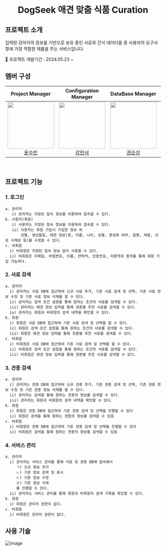 <br>
<h1 align="middle" style="text-weight: bold">DogSeek 애견 맞춤 식품 Curation</h1>


## 프로젝트 소개
입력된 강아지의 정보를 기반으로 보유 중인 사료와 간식 데이터들 중 사용자의 요구사항에 가장 적합한 제품을 주는 서비스입니다.
<br>

🚩 프로젝트 개발기간 : 2024.05.23 ~

## 멤버 구성
<div align="center">

| **Project Manager** | **Configuration Manager** | **DataBase Manager** | **DataBase Manager** | **DataBase Manager** | **DataBase Manager** |
| :------: |  :------: | :------: | :------: | :------: | :------: |
| [<img src="https://avatars.githubusercontent.com/u/134928447?v=4" height=150 width=150> <br/> 윤수빈](https://github.com/nunu1101) | [<img src="https://avatars.githubusercontent.com/u/155221216?v=4" height=150 width=150> <br/> 강민서](https://github.com/KANGMINSEO0) | [<img src="https://avatars.githubusercontent.com/u/157683193?v=4" height=150 width=150> <br/> 권순상](https://github.com/sunskwon) | [<img src="https://avatars.githubusercontent.com/u/157683190?v=4" height=150 width=150> <br/> 구예성](https://github.com/KUYESUNG) | [<img src="https://avatars.githubusercontent.com/u/152046800?v=4" height=150 width=150> <br/> 조은성](https://github.com/eunseongjo) | [<img src="https://avatars.githubusercontent.com/u/159097835?v=4" height=150 width=150> <br/> 박진현](https://github.com/0COK0) |
</div>
<br>

## 프로젝트 기능
### 1. 로그인<br>
    a. 관리자
       i) 관리자는 지정된 접속 정보를 이용하여 접속할 수 있다.
    b. 사용자(회원)
       i) 사용자는 지정된 접속 정보를 이용하여 접속할 수 있다.
       ii) 사용자는 회원 가입시 기입한 정보 외
           성별, 생년월일, 애견 정보(종, 이름, 나이, 성별, 중성화 여부, 질병, 체중, 선호 식재료 등)를 수정할 수 있다.
    c. 비회원
      i) 비회원은 지정된 접속 정보 없이 사용할 수 있다.
      ii) 비회원은 이메일, 비밀번호, 이름, 연락처, 인증번호, 이용약과 동의를 통해 회원 가입 가능하다.

### 2. 사료 검색<br>
    a. 관리자
      i) 관리자는 사료 DB에 접근하여 신규 사료 추가, 기존 사료 검색 및 선택, 기존 사료 정보 수정 및 기존 사료 정보 삭제를 할 수 있다.
      ii) 관리자는 검색 조건 설정을 통해 원하는 조건의 사료를 검색할 수 있다.
      iii) 관리자는 애견 정보 입력을 통해 견종별 추천 사료를 검색할 수 있다.
      ix) 관리자는 회원과 비회원의 검색 내역을 확인할 수 있다.
    b. 회원
      i) 회원은 사료 DB에 접근하여 기존 사료 검색 및 선택을 할 수 있다.
      ii) 회원은 검색 조건 설정을 통해 원하는 조건의 사료를 검색할 수 있다.
      iii) 회원은 애견 정보 입력을 통해 견종별 추천 사료를 검색할 수 있다.
    c. 비회원
      i) 비회원은 사료 DB에 접근하여 기존 사료 검색 및 선택을 할 수 있다.
      ii) 비회원은 검색 조건 설정을 통해 원하는 조건의 사료를 검색할 수 있다.
      iii) 비회원은 애견 정보 입력을 통해 견종별 추천 사료를 검색할 수 있다.

### 3. 견종 검색<br>
    a. 관리자
      i) 관리자는 견종 DB에 접근하여 신규 견종 추가, 기존 견종 검색 및 선택, 기존 견종 정보 수정 및 기존 견종 정보 삭제를 할 수 있다.
      ii) 관리자는 검색을 통해 원하는 견종의 정보를 검색할 수 있다.
      iii) 관리자는 회원과 비회원의 검색 내역을 확인할 수 있다.
    b. 회원
      i) 회원은 견종 DB에 접근하여 기존 견종 검색 및 선택을 진행할 수 있다
      ii) 회원은 검색을 통해 원하는 견종의 정보를 검색할 수 있음
    c. 비회원
      i) 비회원은 견종 DB에 접근하여 기존 견종 검색 및 선택을 진행할 수 있다
      ii) 비회원은 검색을 통해 원하는 견종의 정보를 검색할 수 있음

### 4. 서비스 관리<br>
    a. 관리자
      i) 관리자는 서비스 관리를 통해 사료 및 견종 DB에 접속해서
         ㄱ) 신규 정보 추가
         ㄴ) 기존 정보 검색 및 표시
         ㄷ) 기존 정보 수정
         ㄹ) 기존 정보 삭제
         를 진행할 수 있다.
      ii) 관리자는 서비스 관리를 통해 회원과 비회원의 검색 기록을 확인할 수 있다.
    b. 회원
      i) 회원은 관리자 권한이 없다.
    c. 비회원
      i) 비회원은 관리자 권한이 없다.



## 사용 기술
![image](https://github.com/Dogpamines/DogSeek/assets/155221216/320fc317-22c5-4245-838a-134807197756)
<br>
